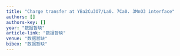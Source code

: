 ```yaml
---
title: "Charge transfer at YBa2Cu3O7/La0. 7Ca0. 3MnO3 interface"
authors: []
authors-key: []
year: "数据暂缺"
article-link: "数据暂缺"
venue: "数据暂缺"
bibex: "数据暂缺"
---
```


